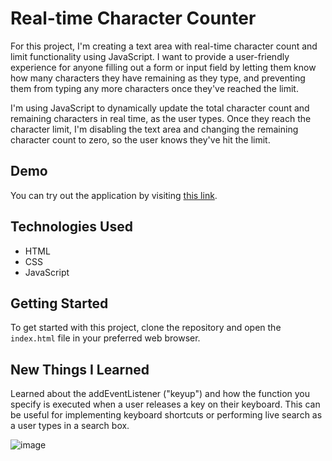 # Real-time Character Counter

For this project, I'm creating a text area with real-time character count and limit functionality using JavaScript. I want to provide a user-friendly experience for anyone filling out a form or input field by letting them know how many characters they have remaining as they type, and preventing them from typing any more characters once they've reached the limit.

I'm using JavaScript to dynamically update the total character count and remaining characters in real time, as the user types. Once they reach the character limit, I'm disabling the text area and changing the remaining character count to zero, so the user knows they've hit the limit.

## Demo

You can try out the application by visiting [this link](https://paribhandarkar.github.io/real-time-character-counter/).

## Technologies Used

- HTML
- CSS
- JavaScript

## Getting Started

To get started with this project, clone the repository and open the `index.html` file in your preferred web browser.

## New Things I Learned

Learned about the addEventListener ("keyup") and how the function you specify is executed when a user releases a key on their keyboard. This can be useful for implementing keyboard shortcuts or performing live search as a user types in a search box.

![image](https://user-images.githubusercontent.com/76446574/236531883-d050814d-97cf-4c0f-aa5f-cf6bcda01ff5.png)
